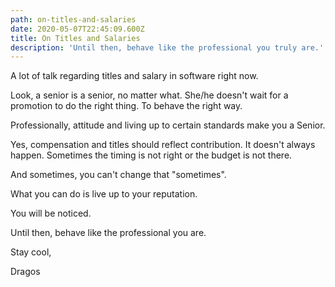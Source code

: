 ```yaml
---
path: on-titles-and-salaries
date: 2020-05-07T22:45:09.600Z
title: On Titles and Salaries
description: 'Until then, behave like the professional you truly are.'
---
```

A lot of talk regarding titles and salary in software right now.



Look, a senior is a senior, no matter what. She/he doesn't wait for a promotion to do the right thing. To behave the right way.

Professionally, attitude and living up to certain standards make you a Senior.

Yes, compensation and titles should reflect contribution. It doesn't always happen. Sometimes the timing is not right or the budget is not there.



And sometimes, you can't change that "sometimes".

What you can do is live up to your reputation.

You will be noticed.

Until then, behave like the professional you are.





Stay cool,

Dragos

